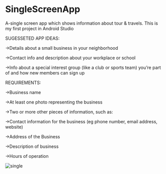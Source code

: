 # SingleScreenApp
A-single screen app which shows information about tour &amp; travels. This is my first project in Android Studio

SUGESSETED APP IDEAS:


->Details about a small business in your neighborhood


->Contact info and description about your workplace or school


->Info about a special interest group (like a club or sports team) you’re part of and how new members can sign up


REQUIREMENTS:


->Business name


->At least one photo representing the business


->Two or more other pieces of information, such as:


->Contact information for the business (eg phone number, email address, website)


->Address of the Business


->Description of business


->Hours of operation




![single](https://user-images.githubusercontent.com/45606322/51933500-b17c9100-23be-11e9-9dae-b01ca1c20457.png)

